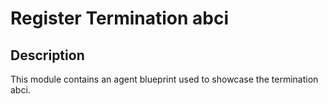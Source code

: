 # Register Termination abci

## Description

This module contains an agent blueprint used to showcase the termination abci. 
